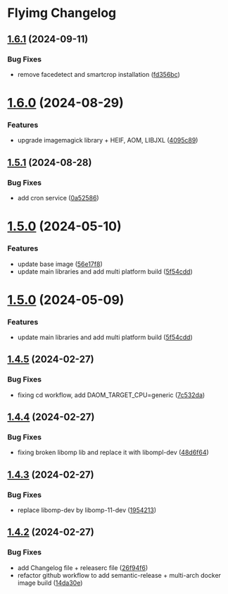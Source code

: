 # Flyimg Changelog

## [1.6.1](https://github.com/flyimg/base-image/compare/1.6.0...1.6.1) (2024-09-11)


### Bug Fixes

* remove facedetect and smartcrop installation ([fd356bc](https://github.com/flyimg/base-image/commit/fd356bcc0cb2abb33ef92dc3e008e0eac8e9dcdd))

# [1.6.0](https://github.com/flyimg/base-image/compare/1.5.1...1.6.0) (2024-08-29)


### Features

* upgrade imagemagick library + HEIF, AOM, LIBJXL ([4095c89](https://github.com/flyimg/base-image/commit/4095c894f238e58789df6929bb517a423ff417f0))

## [1.5.1](https://github.com/flyimg/base-image/compare/1.5.0...1.5.1) (2024-08-28)


### Bug Fixes

* add cron service ([0a52586](https://github.com/flyimg/base-image/commit/0a525864e3cad3e6d0e6b25a574bd1f3501840bc))

# [1.5.0](https://github.com/flyimg/base-image/compare/1.4.5...1.5.0) (2024-05-10)


### Features

* update base image ([56e17f8](https://github.com/flyimg/base-image/commit/56e17f8939bbe21a85f516cc7517f1c1e28bfdc7))
* update main libraries and add multi platform build ([5f54cdd](https://github.com/flyimg/base-image/commit/5f54cdd46957143cb33a998bb310d117859889d6))

# [1.5.0](https://github.com/flyimg/base-image/compare/1.4.5...1.5.0) (2024-05-09)


### Features

* update main libraries and add multi platform build ([5f54cdd](https://github.com/flyimg/base-image/commit/5f54cdd46957143cb33a998bb310d117859889d6))

## [1.4.5](https://github.com/flyimg/base-image/compare/1.4.4...1.4.5) (2024-02-27)


### Bug Fixes

* fixing cd workflow, add DAOM_TARGET_CPU=generic ([7c532da](https://github.com/flyimg/base-image/commit/7c532dae33b575954d6d97498583901e44b1799d))

## [1.4.4](https://github.com/flyimg/base-image/compare/1.4.3...1.4.4) (2024-02-27)


### Bug Fixes

* fixing broken libomp lib and replace it with libompl-dev ([48d6f64](https://github.com/flyimg/base-image/commit/48d6f646200e43b208b7e3f737a0794070159c38))

## [1.4.3](https://github.com/flyimg/base-image/compare/1.4.2...1.4.3) (2024-02-27)


### Bug Fixes

* replace libomp-dev by libomp-11-dev ([1954213](https://github.com/flyimg/base-image/commit/1954213e0def83d0ca9b2eb1b7200cec81b66253))

## [1.4.2](https://github.com/flyimg/base-image/compare/1.4.1...1.4.2) (2024-02-27)


### Bug Fixes

* add Changelog file + releaserc file ([26f94f6](https://github.com/flyimg/base-image/commit/26f94f672e75079f00c6150dd0868f7f56b3f89e))
* refactor github workflow to add semantic-release + multi-arch docker image build ([14da30e](https://github.com/flyimg/base-image/commit/14da30e91d8ff52593f481b3083dcf7aa49e2ffc))
